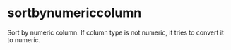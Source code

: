 # sortbynumericcolumn
Sort by numeric column. If column type is not numeric, it tries to convert it to numeric.
